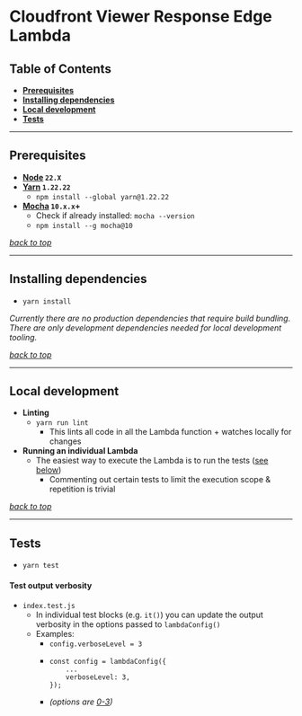 # Cloudfront Viewer Response Edge Lambda

## Table of Contents
- **[Prerequisites](#prerequisites)**
- **[Installing dependencies](#installing-dependencies)**
- **[Local development](#local-development)**
- **[Tests](#tests)**

---
## Prerequisites
* **[Node](https://github.com/creationix/nvm#installation) `22.X`**
* **[Yarn](https://yarnpkg.com/en/) `1.22.22`**
    * `npm install --global yarn@1.22.22`
* **[Mocha](https://mochajs.org/) `10.x.x`+**
    * Check if already installed: `mocha --version`
    * `npm install --g mocha@10`

_[back to top](#cloudfront-csp-header-edge-lambda)_

---
## Installing dependencies
- `yarn install`

_Currently there are no production dependencies that require build bundling. There are only development dependencies needed for local development tooling._

_[back to top](#cloudfront-csp-header-edge-lambda)_

---
## Local development
- **Linting**
    - `yarn run lint`
        - This lints all code in all the Lambda function + watches locally for changes
- **Running an individual Lambda**
    - The easiest way to execute the Lambda is to run the tests ([see below](#tests))
        - Commenting out certain tests to limit the execution scope & repetition is trivial

_[back to top](#cloudfront-csp-header-edge-lambda)_

---
## Tests
- `yarn test`

#### Test output verbosity
- `index.test.js`
    - In individual test blocks (e.g. `it()`) you can update the output verbosity in the options passed to `lambdaConfig()`
    - Examples:
        - `config.verboseLevel = 3`
        - ```
          const config = lambdaConfig({
              ...
              verboseLevel: 3,
          });
          ```
        - _(options are [0-3](https://github.com/ashiina/lambda-local#lambdalocalexecuteoptions))_
